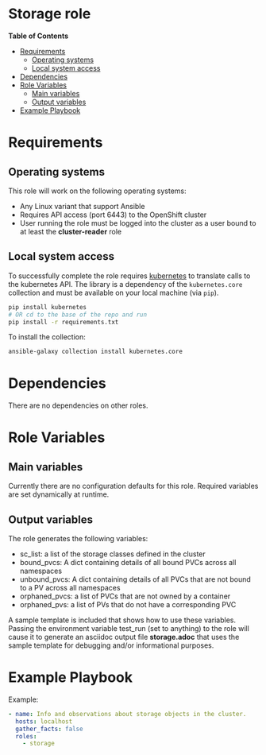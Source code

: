 # Storage role

**Table of Contents**
- [Requirements](#requirements)
  * [Operating systems](#operating-systems)
  * [Local system access](#local-system-access)
- [Dependencies](#dependencies)
- [Role Variables](#role-variables)
  * [Main variables](#main-variables)
  * [Output variables](#output-variables)
- [Example Playbook](#example-playbook)

# Requirements
## Operating systems
This role will work on the following operating systems:

 * Any Linux variant that support Ansible
 * Requires API access (port 6443) to the OpenShift cluster
 * User running the role must be logged into the cluster as a user bound to at least the **cluster-reader** role

## Local system access

To successfully complete the role requires [kubernetes](https://pypi.org/project/kubernetes/) to translate calls to the kubernetes API. The library is a dependency of the `kubernetes.core` collection and must be available on your local machine (via `pip`).

```sh
pip install kubernetes
# OR cd to the base of the repo and run
pip install -r requirements.txt
```

To install the collection:
```sh
ansible-galaxy collection install kubernetes.core
```

# Dependencies

There are no dependencies on other roles.

# Role Variables

## Main variables

Currently there are no configuration defaults for this role. Required variables are set dynamically at runtime.

## Output variables

The role generates the following variables:

- sc_list: a list of the storage classes defined in the cluster
- bound_pvcs: A dict containing details of all bound PVCs across all namespaces
- unbound_pvcs: A dict containing details of all PVCs that are not bound to a PV across all namespaces
- orphaned_pvcs: a list of PVCs that are not owned by a container
- orphaned_pvs: a list of PVs that do not have a corresponding PVC

A sample template is included that shows how to use these variables.  Passing the environment variable test_run (set to anything) to the role will cause it to generate an asciidoc output file __storage.adoc__ that uses the sample template for debugging and/or informational purposes.

# Example Playbook

Example:

```yaml
- name: Info and observations about storage objects in the cluster.
  hosts: localhost
  gather_facts: false
  roles:
    - storage
```
